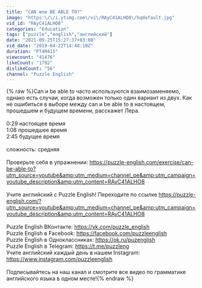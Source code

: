 ```yaml
---
title: "CAN или BE ABLE TO?"
image: "https:\/\/i.ytimg.com\/vi\/RAyC41ALHO8\/hqdefault.jpg"
vid_id: "RAyC41ALHO8"
categories: "Education"
tags: ["puzzle","english","английский"]
date: "2021-09-25T15:27:37+03:00"
vid_date: "2019-04-22T14:48:10Z"
duration: "PT4M41S"
viewcount: "41476"
likeCount: "1792"
dislikeCount: "56"
channel: "Puzzle English"
---
```

{% raw %}Can и be able to часто используются взаимозаменяемо, однако есть случаи, когда возможен только один вариант из двух. Как не ошибиться в выборе между can и be able to в настоящем, прошедшем и будущем времени, расскажет Лера.<br /><br />0:29 настоящее время<br />1:08 прошедшее время<br />2:45 будущее время<br /><br />сложность: средняя<br /><br />Проверьте себя в упражнении: <a rel="nofollow" target="blank" href="https://puzzle-english.com/exercise/can-be-able-to?utm_source=youtube&amp;utm_medium=channel_pe&amp;utm_campaign=youtube_description&amp;utm_content=RAyC41ALHO8">https://puzzle-english.com/exercise/can-be-able-to?utm_source=youtube&amp;utm_medium=channel_pe&amp;utm_campaign=youtube_description&amp;utm_content=RAyC41ALHO8</a>    <br /><br />Учите английский с Puzzle English! Переходите по ссылке <a rel="nofollow" target="blank" href="https://puzzle-english.com/?utm_source=youtube&amp;utm_medium=channel_pe&amp;utm_campaign=youtube_description&amp;utm_content=RAyC41ALHO8">https://puzzle-english.com/?utm_source=youtube&amp;utm_medium=channel_pe&amp;utm_campaign=youtube_description&amp;utm_content=RAyC41ALHO8</a>    <br /><br />Puzzle English ВКонтакте: <a rel="nofollow" target="blank" href="https://vk.com/puzzle_english">https://vk.com/puzzle_english</a><br />Puzzle English в Facebook: <a rel="nofollow" target="blank" href="https://facebook.com/puzzleenglish">https://facebook.com/puzzleenglish</a><br />Puzzle English в Одноклассниках: <a rel="nofollow" target="blank" href="https://ok.ru/puzenglish">https://ok.ru/puzenglish</a><br />Puzzle English в Telegram: <a rel="nofollow" target="blank" href="https://t.me/puzzleng">https://t.me/puzzleng</a><br />Учите английский каждый день в нашем Instagram: <a rel="nofollow" target="blank" href="https://www.instagram.com/puzzleenglish">https://www.instagram.com/puzzleenglish</a> <br /><br />Подписывайтесь на наш канал и смотрите все видео по грамматике английского языка в одном месте!{% endraw %}
